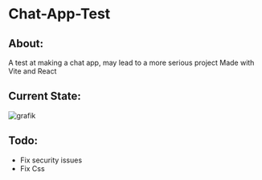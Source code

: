 # Chat-App-Test

## About:
A test at making a chat app, may lead to a more serious project
Made with Vite and React

## Current State:
![grafik](https://github.com/Julian-Mostbauer/Chat-App-Test/assets/146772868/8cc0a86c-32ed-4d6e-9c4b-3eb17dc30b42)

## Todo:
- Fix security issues
- Fix Css
